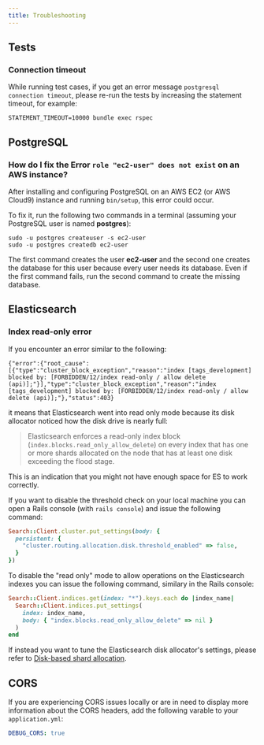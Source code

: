 ```yaml
---
title: Troubleshooting
---
```


## Tests

### Connection timeout

While running test cases, if you get an error message
`postgresql connection timeout`, please re-run the tests by increasing the
statement timeout, for example:

```shell
STATEMENT_TIMEOUT=10000 bundle exec rspec
```

## PostgreSQL

### How do I fix the Error `role "ec2-user" does not exist` on an AWS instance?

After installing and configuring PostgreSQL on an AWS EC2 (or AWS Cloud9)
instance and running `bin/setup`, this error could occur.

To fix it, run the following two commands in a terminal (assuming your
PostgreSQL user is named **postgres**):

```
sudo -u postgres createuser -s ec2-user
sudo -u postgres createdb ec2-user
```

The first command creates the user **ec2-user** and the second one creates the
database for this user because every user needs its database. Even if the first
command fails, run the second command to create the missing database.

## Elasticsearch

### Index read-only error

If you encounter an error similar to the following:

```shell
{"error":{"root_cause":[{"type":"cluster_block_exception","reason":"index [tags_development] blocked by: [FORBIDDEN/12/index read-only / allow delete (api)];"}],"type":"cluster_block_exception","reason":"index [tags_development] blocked by: [FORBIDDEN/12/index read-only / allow delete (api)];"},"status":403}
```

it means that Elasticsearch went into read only mode because its disk allocator
noticed how the disk drive is nearly full:

> Elasticsearch enforces a read-only index block
> (`index.blocks.read_only_allow_delete`) on every index that has one or more
> shards allocated on the node that has at least one disk exceeding the flood
> stage.

This is an indication that you might not have enough space for ES to work
correctly.

If you want to disable the threshold check on your local machine you can open a
Rails console (with `rails console`) and issue the following command:

```ruby
Search::Client.cluster.put_settings(body: {
  persistent: {
    "cluster.routing.allocation.disk.threshold_enabled" => false,
  }
})
```

To disable the "read only" mode to allow operations on the Elasticsearch indexes
you can issue the following command, similary in the Rails console:

```ruby
Search::Client.indices.get(index: "*").keys.each do |index_name|
  Search::Client.indices.put_settings(
    index: index_name,
    body: { "index.blocks.read_only_allow_delete" => nil }
  )
end
```

If instead you want to tune the Elasticsearch disk allocator's settings, please
refer to
[Disk-based shard allocation](https://www.elastic.co/guide/en/elasticsearch/reference/current/disk-allocator.html#disk-allocator).

## CORS

If you are experiencing CORS issues locally or are in need to display more
information about the CORS headers, add the following varable to your
`application.yml`:

```yml
DEBUG_CORS: true
```
